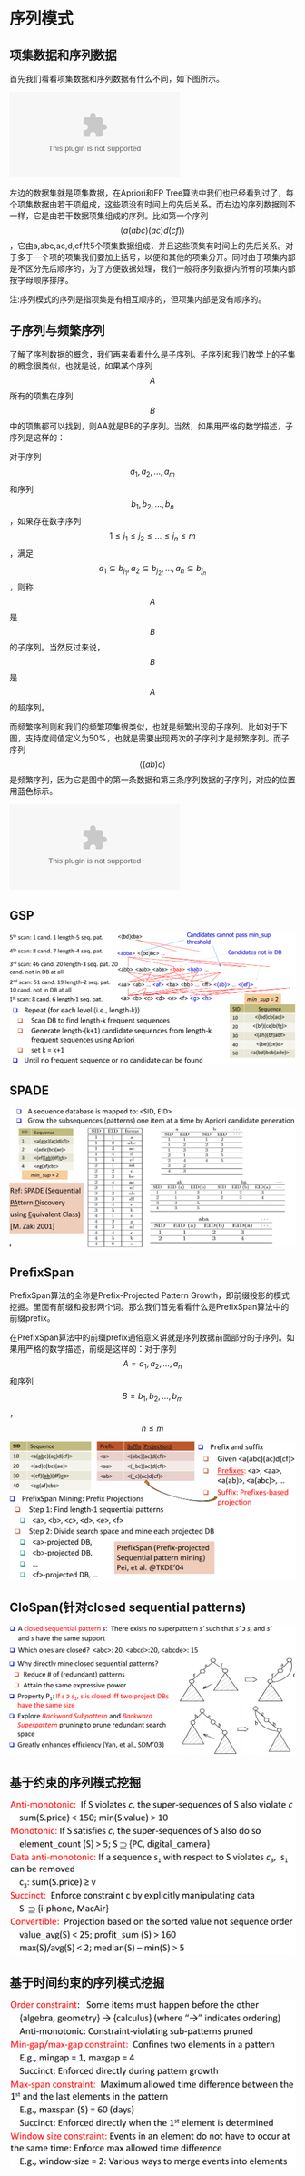 # 序列模式

## 项集数据和序列数据

首先我们看看项集数据和序列数据有什么不同，如下图所示。

![](../../../.gitbook/assets/20181226155839416.bin)

左边的数据集就是项集数据，在Apriori和FP Tree算法中我们也已经看到过了，每个项集数据由若干项组成，这些项没有时间上的先后关系。而右边的序列数据则不一样，它是由若干数据项集组成的序列。比如第一个序列 $$\langle a(abc)(ac)d(cf)\rangle$$ ，它由a,abc,ac,d,cf共5个项集数据组成，并且这些项集有时间上的先后关系。对于多于一个项的项集我们要加上括号，以便和其他的项集分开。同时由于项集内部是不区分先后顺序的，为了方便数据处理，我们一般将序列数据内所有的项集内部按字母顺序排序。

注:序列模式的序列是指项集是有相互顺序的，但项集内部是没有顺序的。

## 子序列与频繁序列

了解了序列数据的概念，我们再来看看什么是子序列。子序列和我们数学上的子集的概念很类似，也就是说，如果某个序列 $$A$$ 所有的项集在序列 $$B$$ 中的项集都可以找到，则AA就是BB的子序列。当然，如果用严格的数学描述，子序列是这样的：

对于序列 $$a_1,a_2,\dots,a_m$$ 和序列 $$b_1,b_2,\dots,b_n$$ ，如果存在数字序列 $$1\leq j_1\leq j_2\leq \dots \leq j_n \leq m$$ ，满足 $$a_1\subseteq b_{j_1},a_2\subseteq b_{j_2},\dots,a_n\subseteq b_{j_n}$$ ，则称 $$A$$ 是 $$B$$ 的子序列。当然反过来说， $$B$$ 是 $$A$$ 的超序列。

而频繁序列则和我们的频繁项集很类似，也就是频繁出现的子序列。比如对于下图，支持度阈值定义为50%，也就是需要出现两次的子序列才是频繁序列。而子序列 $$\langle(ab)c\rangle$$ 是频繁序列，因为它是图中的第一条数据和第三条序列数据的子序列，对应的位置用蓝色标示。

![](../../../.gitbook/assets/20181226155839436.bin)

## GSP

![](../../../.gitbook/assets/timline-jie-tu-20181011153007.png)

## SPADE

![](../../../.gitbook/assets/timline-jie-tu-20181011153047.png)

## PrefixSpan

PrefixSpan算法的全称是Prefix-Projected Pattern Growth，即前缀投影的模式挖掘。里面有前缀和投影两个词。那么我们首先看看什么是PrefixSpan算法中的前缀prefix。

在PrefixSpan算法中的前缀prefix通俗意义讲就是序列数据前面部分的子序列。如果用严格的数学描述，前缀是这样的：对于序列 $$A=a_1,a_2,\dots,a_n$$ 和序列 $$B=b_1,b_2,\dots,b_m$$ ， $$n\leq m$$ 

![](../../../.gitbook/assets/timline-jie-tu-20181011153149.png)

## CloSpan\(针对closed sequential patterns\)

![](../../../.gitbook/assets/timline-jie-tu-20181011153355.png)

## 基于约束的序列模式挖掘

![](../../../.gitbook/assets/timline-jie-tu-20181011153714.png)

## 基于时间约束的序列模式挖掘

![](../../../.gitbook/assets/timline-jie-tu-20181011153812.png)

## 

